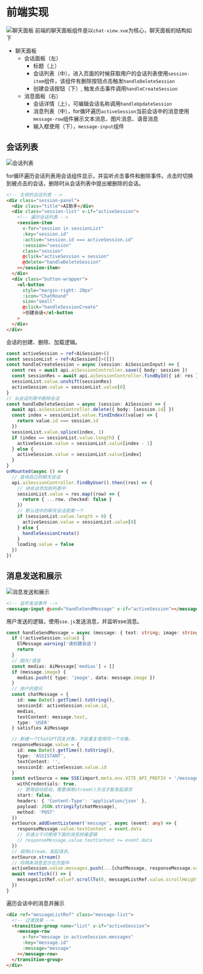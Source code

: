# 前端实现

![聊天面板](image-2.png)
前端的聊天面板组件是以`chat-view.vue`为核心，聊天面板的结构如下

- 聊天面板
  - 会话面板（左）
    - 标题（上）
    - 会话列表（中），进入页面的时候获取用户的会话列表使用`session-item`组件，该组件有删除按钮点击触发`handleDeleteSession`
    - 创建会话按钮（下）, 触发点击事件调用`handleCreateSession`
  - 消息面板（右）
    - 会话详情（上），可编辑会话名称调用`handleUpdateSession`
    - 消息列表（中），for循环遍历`activeSession`当前会话中的消息使用`message-row`组件展示文本消息、图片消息、语音消息
    - 输入框使用（下），`message-input`组件

## 会话列表

![会话列表](image.png)

for循环遍历会话列表用会话组件显示，并监听点击事件和删除事件。点击时切换到被点击的会话，删除时从会话列表中提出被删除的会话。

```html
<!-- 左侧的会话列表 -->
<div class="session-panel">
  <div class="title">AI助手</div>
  <div class="session-list" v-if="activeSession">
    <!-- 遍历会话列表 -->
    <session-item
      v-for="session in sessionList"
      :key="session.id"
      :active="session.id === activeSession.id"
      :session="session"
      class="session"
      @click="activeSession = session"
      @delete="handleDeleteSession"
    ></session-item>
  </div>
  <div class="button-wrapper">
    <el-button
      style="margin-right: 20px"
      :icon="ChatRound"
      size="small"
      @click="handleSessionCreate"
      >创建会话</el-button
    >
  </div>
</div>
```

会话的创建、删除、加载逻辑。

```ts
const activeSession = ref<AiSession>()
const sessionList = ref<AiSession[]>([])
const handleCreateSession = async (session: AiSessionInput) => {
  const res = await api.aiSessionController.save({ body: session })
  const sessionRes = await api.aiSessionController.findById({ id: res })
  sessionList.value.unshift(sessionRes)
  activeSession.value = sessionList.value[0]
}
// 从会话列表中删除会话
const handleDeleteSession = async (session: AiSession) => {
  await api.aiSessionController.delete({ body: [session.id] })
  const index = sessionList.value.findIndex((value) => {
    return value.id === session.id
  })
  sessionList.value.splice(index, 1)
  if (index == sessionList.value.length) {
    activeSession.value = sessionList.value[index - 1]
  } else {
    activeSession.value = sessionList.value[index]
  }
}
onMounted(async () => {
  // 查询自己的聊天会话
  api.aiSessionController.findByUser().then((res) => {
    // 讲会话添加到列表中
    sessionList.value = res.map((row) => {
      return { ...row, checked: false }
    })
    // 默认选中的聊天会话是第一个
    if (sessionList.value.length > 0) {
      activeSession.value = sessionList.value[0]
    } else {
      handleSessionCreate()
    }
    loading.value = false
  })
})

```

## 消息发送和展示

![消息发送和展示](image-1.png)

```html
<!-- 监听发送事件 -->
<message-input @send="handleSendMessage" v-if="activeSession"></message-input>
```

用户发送的逻辑，使用`sse.js`发送消息，并监听sse消息。

```ts
const handleSendMessage = async (message: { text: string; image: string }) => {
  if (!activeSession.value) {
    ElMessage.warning('请创建会话')
    return
  }
  // 图片/语音
  const medias: AiMessage['medias'] = []
  if (message.image) {
    medias.push({ type: 'image', data: message.image })
  }
  // 用户的提问
  const chatMessage = {
    id: new Date().getTime().toString(),
    sessionId: activeSession.value.id,
    medias,
    textContent: message.text,
    type: 'USER'
  } satisfies AiMessage

  // 新建一个ChatGPT回复对象，不能重复使用同一个对象。
  responseMessage.value = {
    id: new Date().getTime().toString(),
    type: 'ASSISTANT',
    textContent: '',
    sessionId: activeSession.value.id
  }
  const evtSource = new SSE(import.meta.env.VITE_API_PREFIX + '/message/chat', {
    withCredentials: true,
    // 禁用自动启动，需要调用stream()方法才能发起请求
    start: false,
    headers: { 'Content-Type': 'application/json' },
    payload: JSON.stringify(chatMessage),
    method: 'POST'
  })
  evtSource.addEventListener('message', async (event: any) => {
    responseMessage.value.textContent = event.data
    // 非通义千问使用下面的消息拼接逻辑
    // responseMessage.value.textContent += event.data
  })
  // 调用stream，发起请求。
  evtSource.stream()
  // 将两条消息显示在页面中
  activeSession.value.messages.push(...[chatMessage, responseMessage.value])
  await nextTick(() => {
    messageListRef.value?.scrollTo(0, messageListRef.value.scrollHeight)
  })
}
```

遍历会话中的消息并展示

```html
<div ref="messageListRef" class="message-list">
  <!-- 过渡效果 -->
  <transition-group name="list" v-if="activeSession">
    <message-row
      v-for="message in activeSession.messages"
      :key="message.id"
      :message="message"
    ></message-row>
  </transition-group>
</div>
```
